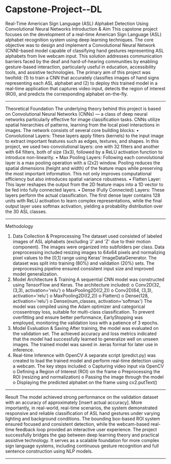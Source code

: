 # Capstone-Project--DL
Real-Time American Sign Language (ASL) Alphabet Detection Using Convolutional Neural Networks
Introduction & Aim
This capstone project focuses on the development of a real-time American Sign Language (ASL) alphabet recognition system using deep learning techniques. The core objective was to design and implement a Convolutional Neural Network (CNN)-based model capable of classifying hand gestures representing ASL alphabets from live webcam input. This solution addresses communication barriers faced by the deaf and hard-of-hearing communities by enabling gesture-based interaction, particularly useful in education, accessibility tools, and assistive technologies.
The primary aim of this project was twofold: (1) to train a CNN that accurately classifies images of hand signs representing each ASL alphabet and (2) to deploy this trained model in a real-time application that captures video input, detects the region of interest (ROI), and predicts the corresponding alphabet on-the-fly.
________________________________________
Theoretical Foundation
The underlying theory behind this project is based on Convolutional Neural Networks (CNNs) — a class of deep neural networks particularly effective for image classification tasks. CNNs utilize spatial hierarchies of patterns, learning from the local pixel interactions in images. The network consists of several core building blocks:
•	Convolutional Layers: These layers apply filters (kernels) to the input image to extract important features such as edges, textures, and shapes. In this project, we used two convolutional layers: one with 32 filters and another with 64 filters, both of size (3x3), followed by a ReLU activation function to introduce non-linearity.
•	Max Pooling Layers: Following each convolutional layer is a max pooling operation with a (2x2) window. Pooling reduces the spatial dimensions (height and width) of the feature maps while preserving the most important information. This not only improves computational efficiency but also introduces spatial variance robustness.
•	Flatten Layer: This layer reshapes the output from the 2D feature maps into a 1D vector to be fed into fully connected layers.
•	Dense (Fully Connected) Layers: These layers perform the actual classification. The first dense layer contains 128 units with ReLU activation to learn complex representations, while the final output layer uses softmax activation, yielding a probability distribution over the 30 ASL classes.
________________________________________
Methodology
1.	Data Collection & Preprocessing
The dataset used consisted of labeled images of ASL alphabets (excluding 'J' and 'Z' due to their motion component). The images were organized into subfolders per class. Data preprocessing included resizing images to 64x64 pixels and normalizing pixel values to the [0,1] range using Keras’ ImageDataGenerator. The dataset was split into training (80%) and validation (20%) sets. The preprocessing pipeline ensured consistent input size and improved model generalization.
2.	Model Architecture & Training
A sequential CNN model was constructed using TensorFlow and Keras. The architecture included:
o	Conv2D(32, (3,3), activation='relu')
o	MaxPooling2D((2,2))
o	Conv2D(64, (3,3), activation='relu')
o	MaxPooling2D((2,2))
o	Flatten()
o	Dense(128, activation='relu')
o	Dense(num_classes, activation='softmax')
The model was compiled using the Adam optimizer and categorical crossentropy loss, suitable for multi-class classification. To prevent overfitting and ensure better performance, EarlyStopping was employed, monitoring the validation loss with a patience of 3 epochs.
3.	Model Evaluation & Saving
After training, the model was evaluated on the validation set. The achieved accuracy and loss metrics indicated that the model had successfully learned to generalize well on unseen images. The trained model was saved in .keras format for later use in inference.
4.	Real-time Inference with OpenCV
A separate script (predict.py) was created to load the trained model and perform real-time detection using a webcam. The key steps included:
o	Capturing video input via OpenCV
o	Defining a Region of Interest (ROI) on the frame
o	Preprocessing the ROI (resizing and normalization)
o	Passing the image through the model
o	Displaying the predicted alphabet on the frame using cv2.putText()
________________________________________
Result
The model achieved strong performance on the validation dataset with an accuracy of approximately [insert actual accuracy]. More importantly, in real-world, real-time scenarios, the system demonstrated responsive and reliable classification of ASL hand gestures under varying lighting and background conditions. The bounding box-based ROI system ensured focused and consistent detection, while the webcam-based real-time feedback loop provided an interactive user experience.
The project successfully bridges the gap between deep learning theory and practical assistive technology. It serves as a scalable foundation for more complex sign language systems, including continuous gesture recognition and full sentence construction using NLP models.
________________________________________
